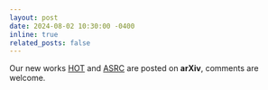 ```yaml
---
layout: post
date: 2024-08-02 10:30:00 -0400
inline: true
related_posts: false
---
```


Our new works  [HOT](https://arxiv.org/pdf/2408.00598) and [ASRC](https://arxiv.org/pdf/2407.20119) are posted on **arXiv**, comments are welcome. 

